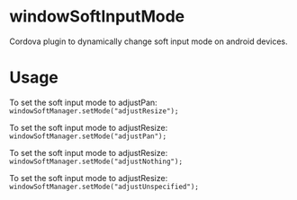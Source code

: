 # windowSoftInputMode
Cordova plugin to dynamically change soft input mode on android devices.

# Usage
To set the soft input mode to adjustPan: ```windowSoftManager.setMode("adjustResize");```

To set the soft input mode to adjustResize: ```windowSoftManager.setMode("adjustPan");```

To set the soft input mode to adjustResize: ```windowSoftManager.setMode("adjustNothing");```

To set the soft input mode to adjustResize: ```windowSoftManager.setMode("adjustUnspecified");```